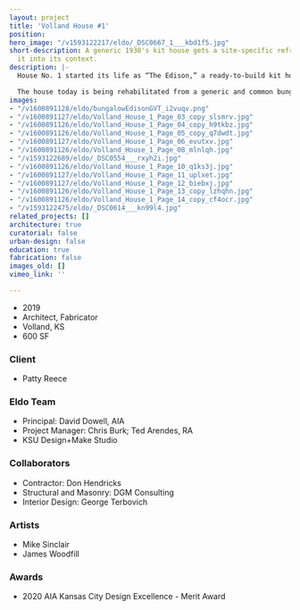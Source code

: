 ```yaml
---
layout: project
title: 'Volland House #1'
position: 
hero_image: "/v1593122217/eldo/_DSC0667_1___kbd1f5.jpg"
short-description: A generic 1930's kit house gets a site-specific refresh that locks
  it into its context.
description: |-
  House No. 1 started its life as “The Edison,” a ready-to-build kit house commonly sold by the Gordon Van-Tine company. It is likely that the house was delivered in the 30’s to Volland, KS on a train and assembled in its current position. The Edison was a two bedroom bungalow, described in the Van-Tine catalog as a “snug little home . . ., compact, easily heated, and with a room arrangement that is a wonderful space utilizer.” It was designed to be built anywhere and by anyone, regardless of local site conditions, limitations or qualities.

  The house today is being rehabilitated from a generic and common bungalow into a very specific and purposeful new artist studio and accommodation space for The Volland Foundation. Customizing the home is both careful and complicated requiring attention to  detail and subtle moves that expound upon the home’s original features. One such move is a custom designed and fabricated window box that replaced the two smaller windows on the south elevation, framing the view toward the The Volland General Store.
images:
- "/v1600891128/eldo/bungalowEdisonGVT_i2vuqv.png"
- "/v1600891127/eldo/Volland_House_1_Page_03_copy_slsmrv.jpg"
- "/v1600891126/eldo/Volland_House_1_Page_04_copy_h9tkbz.jpg"
- "/v1600891126/eldo/Volland_House_1_Page_05_copy_q7dwdt.jpg"
- "/v1600891127/eldo/Volland_House_1_Page_06_evutxv.jpg"
- "/v1600891126/eldo/Volland_House_1_Page_08_mlnlqh.jpg"
- "/v1593122689/eldo/_DSC0554___rxyh2i.jpg"
- "/v1600891126/eldo/Volland_House_1_Page_10_q1ks3j.jpg"
- "/v1600891127/eldo/Volland_House_1_Page_11_uplxet.jpg"
- "/v1600891127/eldo/Volland_House_1_Page_12_biebxj.jpg"
- "/v1600891126/eldo/Volland_House_1_Page_13_copy_lzhqhn.jpg"
- "/v1600891126/eldo/Volland_House_1_Page_14_copy_cf4ocr.jpg"
- "/v1593122475/eldo/_DSC0614___kn99l4.jpg"
related_projects: []
architecture: true
curatorial: false
urban-design: false
education: true
fabrication: false
images_old: []
vimeo_link: ''

---
```

* 2019
* Architect, Fabricator
* Volland, KS
* 600 SF

### Client

* Patty Reece

### Eldo Team

* Principal: David Dowell, AIA
* Project Manager: Chris Burk; Ted Arendes, RA
* KSU Design+Make Studio

### Collaborators

* Contractor: Don Hendricks
* Structural and Masonry: DGM Consulting
* Interior Design: George Terbovich

### Artists

* Mike Sinclair
* James Woodfill

### Awards

* 2020 AIA Kansas City Design Excellence - Merit Award